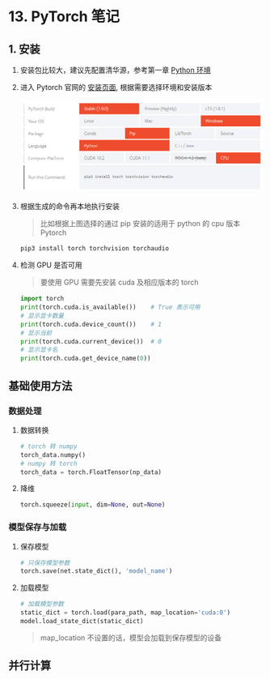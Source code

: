 # 13. PyTorch 笔记

## 1. 安装

1. 安装包比较大，建议先配置清华源，参考第一章 [Python 环境](Python-01-环境。html)
2. 进入 Pytorch 官网的 [安装页面](https://pytorch.org/get-started/locally/), 根据需要选择环境和安装版本

    ![图 1](../images/2021-06-26_92.png)  

3. 根据生成的命令再本地执行安装

   > 比如根据上图选择的通过 pip 安装的适用于 python 的 cpu 版本 Pytorch

    ```bash
    pip3 install torch torchvision torchaudio
    ```

4. 检测 GPU 是否可用

    > 要使用 GPU 需要先安装 cuda 及相应版本的 torch

    ```python
    import torch
    print(torch.cuda.is_available())    # True 表示可用
    # 显示显卡数量
    print(torch.cuda.device_count())    # 1
    # 显示当前
    print(torch.cuda.current_device())  # 0
    # 显示显卡名
    print(torch.cuda.get_device_name(0))
    ```

## 基础使用方法

### 数据处理

1. 数据转换

    ```python
    # torch 转 numpy
    torch_data.numpy()
    # numpy 转 torch
    torch_data = torch.FloatTensor(np_data)
    ```

2. 降维

    ```python
    torch.squeeze(input, dim=None, out=None)
    ```

### 模型保存与加载

1. 保存模型

    ```python
    # 只保存模型参数
    torch.save(net.state_dict(), 'model_name')
    ```

2. 加载模型

    ```python
    # 加载模型参数
    static_dict = torch.load(para_path, map_location='cuda:0')
    model.load_state_dict(static_dict)
    ```

    > map_location 不设置的话，模型会加载到保存模型的设备

## 并行计算
